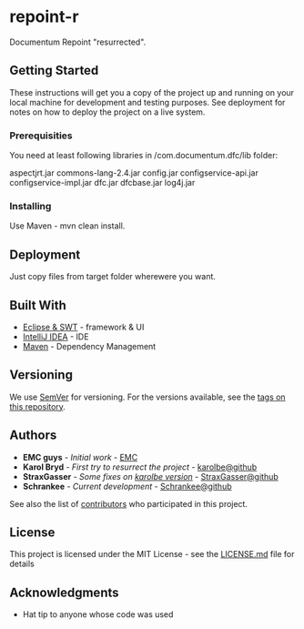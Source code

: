 # repoint-r

Documentum Repoint "resurrected".

## Getting Started

These instructions will get you a copy of the project up and running on your local machine for development and testing purposes. See deployment for notes on how to deploy the project on a live system.

### Prerequisities

You need at least following libraries in /com.documentum.dfc/lib folder:

aspectjrt.jar
commons-lang-2.4.jar
config.jar
configservice-api.jar
configservice-impl.jar
dfc.jar
dfcbase.jar
log4j.jar

### Installing

Use Maven - mvn clean install.

## Deployment

Just copy files from target folder wherewere you want.

## Built With

* [Eclipse & SWT](https://www.eclipse.org/) - framework & UI
* [IntelliJ IDEA](https://www.jetbrains.com/idea/) - IDE
* [Maven](https://maven.apache.org/) - Dependency Management

## Versioning

We use [SemVer](http://semver.org/) for versioning. For the versions available, see the [tags on this repository](https://github.com/Schrankee/repoint-r/tags). 

## Authors

* **EMC guys** - *Initial work* - [EMC](https://www.openhub.net/p/repoint)
* **Karol Bryd** - *First try to resurrect the project* - [karolbe@github](https://github.com/karolbe/repoint-r)
* **StraxGasser** - *Some fixes on [karolbe version](https://github.com/karolbe/repoint-r)* - [StraxGasser@github](https://github.com/StraxGasser/repoint-r)
* **Schrankee** - *Current development* - [Schrankee@github](https://github.com/schrankee/repoint-r)

See also the list of [contributors](https://github.com/Schrankee/repoint-r/graphs/contributors) who participated in this project.

## License

This project is licensed under the MIT License - see the [LICENSE.md](LICENSE.md) file for details

## Acknowledgments

* Hat tip to anyone whose code was used
